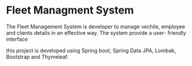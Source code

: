 # Fleet Managment System

The Fleet Management System is developer to manage vechile, employee and clients details in an effective way. The system provide a user- friendly interface

this project is developed using Spring boot, Spring Data JPA, Lombak, Bootstrap and Thymeleaf.

